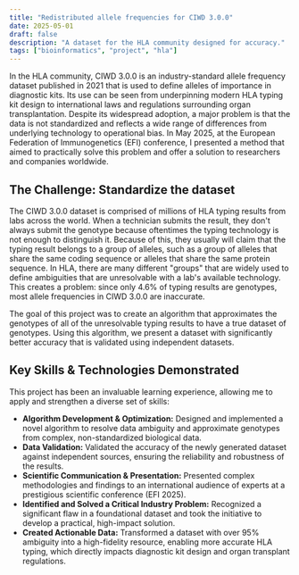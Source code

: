 ```yaml
---
title: "Redistributed allele frequencies for CIWD 3.0.0"
date: 2025-05-01
draft: false
description: "A dataset for the HLA community designed for accuracy."
tags: ["bioinformatics", "project", "hla"]
---
```




In the HLA community, CIWD 3.0.0 is an industry-standard allele frequency dataset published in 2021 that is used to define alleles of importance in diagnostic kits. Its use can be seen from underpinning modern HLA typing kit design to international laws and regulations surrounding organ transplantation. Despite its widespread adoption, a major problem is that the data is not standardized and reflects a wide range of differences from underlying technology to operational bias. In May 2025, at the European Federation of Immunogenetics (EFI) conference, I presented a method that aimed to practically solve this problem and offer a solution to researchers and companies worldwide.

## The Challenge: Standardize the dataset

The CIWD 3.0.0 dataset is comprised of millions of HLA typing results from labs across the world. When a technician submits the result, they don't always submit the genotype because oftentimes the typing technology is not enough to distinguish it. Because of this, they usually will claim that the typing result belongs to a group of alleles, such as a group of alleles that share the same coding sequence or alleles that share the same protein sequence. In HLA, there are many different "groups" that are widely used to define ambiguities that are unresolvable with a lab's available technology. This creates a problem: since only 4.6% of typing results are genotypes, most allele frequencies in CIWD 3.0.0 are inaccurate.

The goal of this project was to create an algorithm that approximates the genotypes of all of the unresolvable typing results to have a true dataset of genotypes. Using this algorithm, we present a dataset with significantly better accuracy that is validated using independent datasets.

## Key Skills & Technologies Demonstrated

This project has been an invaluable learning experience, allowing me to apply and strengthen a diverse set of skills:

*   **Algorithm Development & Optimization:** Designed and implemented a novel algorithm to resolve data ambiguity and approximate genotypes from complex, non-standardized biological data.
*   **Data Validation:** Validated the accuracy of the newly generated dataset against independent sources, ensuring the reliability and robustness of the results.
*   **Scientific Communication & Presentation:** Presented complex methodologies and findings to an international audience of experts at a prestigious scientific conference (EFI 2025).
*   **Identified and Solved a Critical Industry Problem:** Recognized a significant flaw in a foundational dataset and took the initiative to develop a practical, high-impact solution.
*   **Created Actionable Data:** Transformed a dataset with over 95% ambiguity into a high-fidelity resource, enabling more accurate HLA typing, which directly impacts diagnostic kit design and organ transplant regulations.
